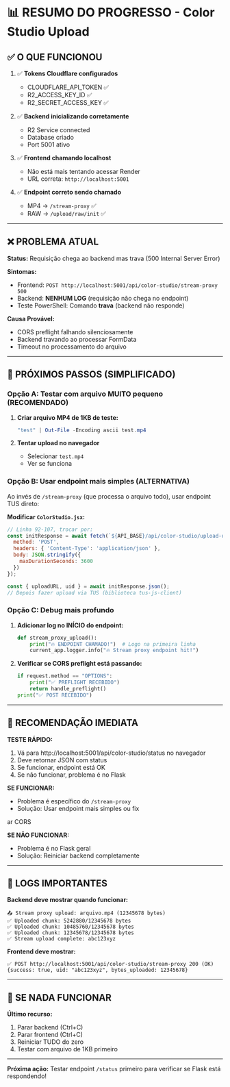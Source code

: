 # 📊 RESUMO DO PROGRESSO - Color Studio Upload

## ✅ O QUE FUNCIONOU

1. ✅ **Tokens Cloudflare configurados**
   - CLOUDFLARE_API_TOKEN ✅
   - R2_ACCESS_KEY_ID ✅
   - R2_SECRET_ACCESS_KEY ✅

2. ✅ **Backend inicializando corretamente**
   - R2 Service connected
   - Database criado
   - Port 5001 ativo

3. ✅ **Frontend chamando localhost**
   - Não está mais tentando acessar Render
   - URL correta: `http://localhost:5001`

4. ✅ **Endpoint correto sendo chamado**
   - MP4 → `/stream-proxy` ✅
   - RAW → `/upload/raw/init` ✅

---

## ❌ PROBLEMA ATUAL

**Status:** Requisição chega ao backend mas trava (500 Internal Server Error)

**Sintomas:**
- Frontend: `POST http://localhost:5001/api/color-studio/stream-proxy 500`
- Backend: **NENHUM LOG** (requisição não chega no endpoint)
- Teste PowerShell: Comando **trava** (backend não responde)

**Causa Provável:**
- CORS preflight falhando silenciosamente
- Backend travando ao processar FormData
- Timeout no processamento do arquivo

---

## 🔧 PRÓXIMOS PASSOS (SIMPLIFICADO)

### Opção A: Testar com arquivo MUITO pequeno (RECOMENDADO)

1. **Criar arquivo MP4 de 1KB de teste:**
   ```powershell
   "test" | Out-File -Encoding ascii test.mp4
   ```

2. **Tentar upload no navegador**
   - Selecionar `test.mp4`
   - Ver se funciona

### Opção B: Usar endpoint mais simples (ALTERNATIVA)

Ao invés de `/stream-proxy` (que processa o arquivo todo), usar endpoint TUS direto:

**Modificar `ColorStudio.jsx`:**
```javascript
// Linha 92-107, trocar por:
const initResponse = await fetch(`${API_BASE}/api/color-studio/upload-url`, {
  method: 'POST',
  headers: { 'Content-Type': 'application/json' },
  body: JSON.stringify({
    maxDurationSeconds: 3600
  })
});

const { uploadURL, uid } = await initResponse.json();
// Depois fazer upload via TUS (biblioteca tus-js-client)
```

### Opção C: Debug mais profundo

1. **Adicionar log no INÍCIO do endpoint:**
   ```python
   def stream_proxy_upload():
       print("🔥 ENDPOINT CHAMADO!")  # Logo na primeira linha
       current_app.logger.info("🔥 Stream proxy endpoint hit!")
   ```

2. **Verificar se CORS preflight está passando:**
   ```python
   if request.method == "OPTIONS":
       print("✅ PREFLIGHT RECEBIDO")
       return handle_preflight()
   print("✅ POST RECEBIDO")
   ```

---

## 🎯 RECOMENDAÇÃO IMEDIATA

**TESTE RÁPIDO:**

1. Vá para http://localhost:5001/api/color-studio/status no navegador
2. Deve retornar JSON com status
3. Se funcionar, endpoint está OK
4. Se não funcionar, problema é no Flask

**SE FUNCIONAR:**
- Problema é específico do `/stream-proxy`
- Solução: Usar endpoint mais simples ou fix

ar CORS

**SE NÃO FUNCIONAR:**
- Problema é no Flask geral
- Solução: Reiniciar backend completamente

---

## 📝 LOGS IMPORTANTES

**Backend deve mostrar quando funcionar:**
```
📤 Stream proxy upload: arquivo.mp4 (12345678 bytes)
✅ Uploaded chunk: 5242880/12345678 bytes
✅ Uploaded chunk: 10485760/12345678 bytes
✅ Uploaded chunk: 12345678/12345678 bytes
✅ Stream upload complete: abc123xyz
```

**Frontend deve mostrar:**
```
✅ POST http://localhost:5001/api/color-studio/stream-proxy 200 (OK)
{success: true, uid: "abc123xyz", bytes_uploaded: 12345678}
```

---

## 🚨 SE NADA FUNCIONAR

**Último recurso:**
1. Parar backend (Ctrl+C)
2. Parar frontend (Ctrl+C)
3. Reiniciar TUDO do zero
4. Testar com arquivo de 1KB primeiro

---

**Próxima ação:** Testar endpoint `/status` primeiro para verificar se Flask está respondendo!
